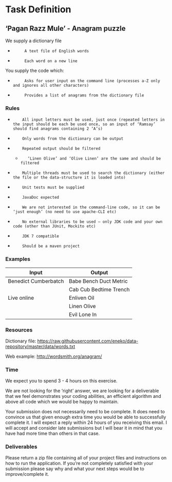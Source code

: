 # Task Definition 

## ‘Pagan Razz Mule’ - Anagram puzzle

 We supply a dictionary file

  -          A text file of English words
  -          Each word on a new line

You supply the code which: 

  -          Asks for user input on the command line (processes a-Z only and ignores all other characters)
  -          Provides a list of anagrams from the dictionary file

### Rules

  -         All input letters must be used, just once (repeated letters in the input should be each be used once, so an input of ‘Ramsay’ should find anagrams containing 2 ‘A’s)
  -         Only words from the dictionary can be output
  -         Repeated output should be filtered
    -        ‘Linen Olive’ and ‘Olive Linen’ are the same and should be filtered
  -         Multiple threads must be used to search the dictionary (either the file or the data-structure it is loaded into)
  -         Unit tests must be supplied
  -         JavaDoc expected
  -         We are not interested in the command-line code, so it can be ‘just enough’ (no need to use apache-CLI etc)
  -         No external libraries to be used – only JDK code and your own code (other than JUnit, Mockito etc)
  -         JDK 7 compatible
  -         Should be a maven project

### Examples

| Input | Output |
|-------|--------|
| Benedict Cumberbatch | Babe Bench Duct Metric |
| | Cab Cub Bedtime Trench |
| Live online | Enliven Oil | 
| | Linen Olive | 
| | Evil Lone In |


### Resources
Dictionary file: https://raw.githubusercontent.com/eneko/data-repository/master/data/words.txt

Web example: http://wordsmith.org/anagram/


### Time
We expect you to spend 3 - 4 hours on this exercise. 

We are not looking for the ‘right’ answer, 
we are looking for a deliverable that we feel demonstrates your coding abilities, 
an efficient algorithm and above all code which we would be happy to maintain. 

Your submission does not necessarily need to be complete. 
It does need to convince us that given enough extra time you would be able to 
successfully complete it. 
I will expect a reply within 24 hours of you receiving this email. 
I will accept and consider late submissions but I will bear it in mind that 
you have had more time than others in that case.

### Deliverables
Please return a zip file containing all of your project files and 
instructions on how to run the application. 
If you’re not completely satisfied with your submission please say why and 
what your next steps would be to improve/complete it.

